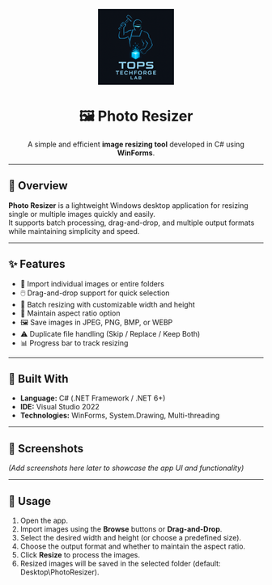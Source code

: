 <p align="center">
  <img src="https://github.com/topsforgetechlab/topsforgetechlab/blob/main/logo.png?raw=true" width="150" alt="Tops ForgeTech Lab Logo"/>
</p>

<h1 align="center">🖼️ Photo Resizer</h1>
<p align="center">
  A simple and efficient <b>image resizing tool</b> developed in C# using <b>WinForms</b>.
</p>

---

## 🧩 Overview
**Photo Resizer** is a lightweight Windows desktop application for resizing single or multiple images quickly and easily.  
It supports batch processing, drag-and-drop, and multiple output formats while maintaining simplicity and speed.

---

## ✨ Features
- 📂 Import individual images or entire folders  
- 🖱️ Drag-and-drop support for quick selection  
- 📐 Batch resizing with customizable width and height  
- 🔄 Maintain aspect ratio option  
- 🖼️ Save images in JPEG, PNG, BMP, or WEBP  
- ⚠️ Duplicate file handling (Skip / Replace / Keep Both)  
- 📊 Progress bar to track resizing  

---

## 🧰 Built With
- **Language:** C# (.NET Framework / .NET 6+)  
- **IDE:** Visual Studio 2022  
- **Technologies:** WinForms, System.Drawing, Multi-threading  

---

## 📸 Screenshots
*(Add screenshots here later to showcase the app UI and functionality)*  

---

## 📝 Usage
1. Open the app.  
2. Import images using the **Browse** buttons or **Drag-and-Drop**.  
3. Select the desired width and height (or choose a predefined size).  
4. Choose the output format and whether to maintain the aspect ratio.  
5. Click **Resize** to process the images.  
6. Resized images will be saved in the selected folder (default: Desktop\PhotoResizer).  

